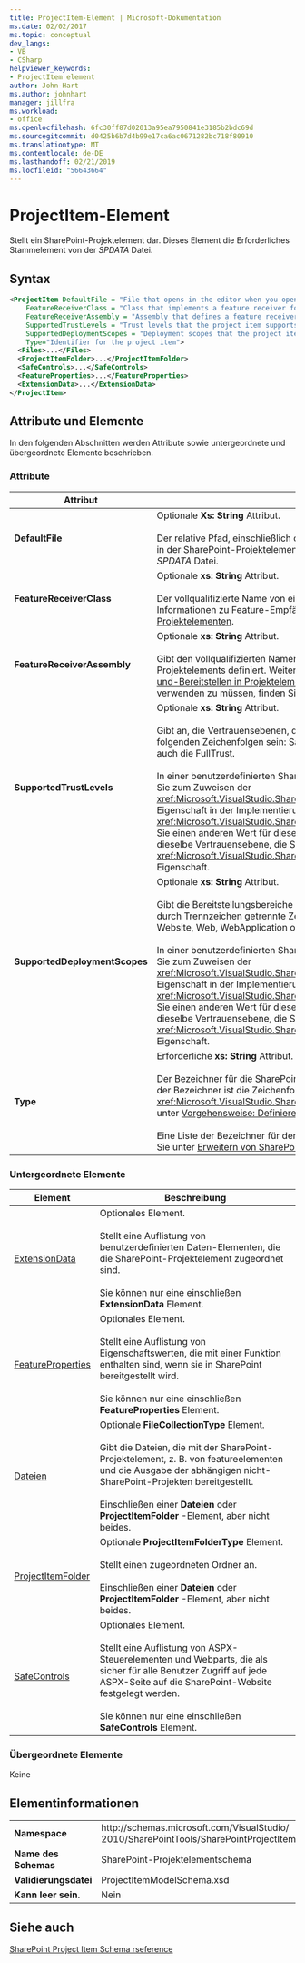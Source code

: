 ```yaml
---
title: ProjectItem-Element | Microsoft-Dokumentation
ms.date: 02/02/2017
ms.topic: conceptual
dev_langs:
- VB
- CSharp
helpviewer_keywords:
- ProjectItem element
author: John-Hart
ms.author: johnhart
manager: jillfra
ms.workload:
- office
ms.openlocfilehash: 6fc30ff87d02013a95ea7950841e3185b2bdc69d
ms.sourcegitcommit: d0425b6b7d4b99e17ca6ac0671282bc718f80910
ms.translationtype: MT
ms.contentlocale: de-DE
ms.lasthandoff: 02/21/2019
ms.locfileid: "56643664"
---
```

# <a name="projectitem-element"></a>ProjectItem-Element
  Stellt ein SharePoint-Projektelement dar. Dieses Element die Erforderliches Stammelement von der *SPDATA* Datei.

## <a name="syntax"></a>Syntax

```xml
<ProjectItem DefaultFile = "File that opens in the editor when you open the project item"
    FeatureReceiverClass = "Class that implements a feature receiver for the project item"
    FeatureReceiverAssembly = "Assembly that defines a feature receiver for the project item"
    SupportedTrustLevels = "Trust levels that the project item supports"
    SupportedDeploymentScopes = "Deployment scopes that the project item supports"
    Type="Identifier for the project item">
  <Files>...</Files>
  <ProjectItemFolder>...</ProjectItemFolder>
  <SafeControls>...</SafeControls>
  <FeatureProperties>...</FeatureProperties>
  <ExtensionData>...</ExtensionData>
</ProjectItem>
```

## <a name="attributes-and-elements"></a>Attribute und Elemente
 In den folgenden Abschnitten werden Attribute sowie untergeordnete und übergeordnete Elemente beschrieben.

### <a name="attributes"></a>Attribute

|Attribut|Beschreibung|
|---------------|-----------------|
|**DefaultFile**|Optionale **Xs: String** Attribut.<br /><br /> Der relative Pfad, einschließlich des Dateinamens, der Datei, die in Visual Studio-Editor wird geöffnet, wenn Sie in der SharePoint-Projektelement öffnen **Projektmappen-Explorer**. Der Pfad ist relativ aus dem Ordner mit den *SPDATA* Datei.|
|**FeatureReceiverClass**|Optionale **xs: String** Attribut.<br /><br /> Der vollqualifizierte Name von einer Featureempfängerklasse für diese SharePoint-Projektelement. Weitere Informationen zu Feature-Empfängern, finden Sie unter [Angaben zu packen und-Bereitstellen in Projektelementen](../sharepoint/providing-packaging-and-deployment-information-in-project-items.md).|
|**FeatureReceiverAssembly**|Optionale **xs: String** Attribut.<br /><br /> Gibt den vollqualifizierten Namen einer Assembly, die einen Funktionsempfänger für diese SharePoint-Projektelements definiert. Weitere Informationen zu Feature-Empfängern, finden Sie unter [Angaben zu packen und-Bereitstellen in Projektelementen](../sharepoint/providing-packaging-and-deployment-information-in-project-items.md). Weitere Informationen zu den vollqualifizierten Assemblynamen verwenden zu müssen, finden Sie unter [Assemblynamen](/dotnet/framework/app-domains/assembly-names).|
|**SupportedTrustLevels**|Optionale **xs: String** Attribut.<br /><br /> Gibt an, die Vertrauensebenen, die dieses SharePoint-Projektelement unterstützt. Dieser Wert kann eine der folgenden Zeichenfolgen sein: Sandkasten, FullTrust, oder alle. Der Wert All gibt sowohl die Sandkasten als auch die FullTrust.<br /><br /> In einer benutzerdefinierten SharePoint-Projektelementtyp, der Wert dieses Attributs entspricht dem Wert, den Sie zum Zuweisen der <xref:Microsoft.VisualStudio.SharePoint.ISharePointProjectItemTypeDefinition.SupportedTrustLevels%2A> Eigenschaft in der Implementierung von der <xref:Microsoft.VisualStudio.SharePoint.ISharePointProjectItemTypeProvider.InitializeType%2A> Methode. Wenn Sie einen anderen Wert für dieses Attribut angeben, Visual Studio überschreibt den Wert so, dass es sich um dieselbe Vertrauensebene, die Sie angeben angibt, in der <xref:Microsoft.VisualStudio.SharePoint.ISharePointProjectItemTypeDefinition.SupportedTrustLevels%2A> Eigenschaft.|
|**SupportedDeploymentScopes**|Optionale **xs: String** Attribut.<br /><br /> Gibt die Bereitstellungsbereiche an, denen dieses SharePoint-Projektelement unterstützt. Dieser Wert ist eine durch Trennzeichen getrennte Zeichenfolge, die eine oder mehrere der folgenden Zeichenfolgen besteht: Farm, Website, Web, WebApplication oder Pakets. Beispiel: `Web, Site`<br /><br /> In einer benutzerdefinierten SharePoint-Projektelementtyp, der Wert dieses Attributs entspricht dem Wert, den Sie zum Zuweisen der <xref:Microsoft.VisualStudio.SharePoint.ISharePointProjectItemTypeDefinition.SupportedDeploymentScopes%2A> Eigenschaft in der Implementierung von der <xref:Microsoft.VisualStudio.SharePoint.ISharePointProjectItemTypeProvider.InitializeType%2A> Methode. Wenn Sie einen anderen Wert für dieses Attribut angeben, Visual Studio überschreibt den Wert so, dass es sich um dieselbe Vertrauensebene, die Sie angeben angibt, in der <xref:Microsoft.VisualStudio.SharePoint.ISharePointProjectItemTypeDefinition.SupportedDeploymentScopes%2A> Eigenschaft.|
|**Type**|Erforderliche **xs: String** Attribut.<br /><br /> Der Bezeichner für die SharePoint-Projektelement. In einer benutzerdefinierten SharePoint-Projektelementtyp, der Bezeichner ist die Zeichenfolge, die Sie übergeben die <xref:Microsoft.VisualStudio.SharePoint.SharePointProjectItemTypeAttribute>. Weitere Informationen finden Sie unter [Vorgehensweise: Definieren Sie einen SharePoint-Projektelementtyp](../sharepoint/how-to-define-a-sharepoint-project-item-type.md).<br /><br /> Eine Liste der Bezeichner für den integrierten SharePoint-Projektelemente, die in Visual Studio enthalten, finden Sie unter [Erweitern von SharePoint-Projektelemente](../sharepoint/extending-sharepoint-project-items.md).|

### <a name="child-elements"></a>Untergeordnete Elemente

|Element|Beschreibung|
|-------------|-----------------|
|[ExtensionData](../sharepoint/extensiondata-element.md)|Optionales Element.<br /><br /> Stellt eine Auflistung von benutzerdefinierten Daten-Elementen, die die SharePoint-Projektelement zugeordnet sind.<br /><br /> Sie können nur eine einschließen **ExtensionData** Element.|
|[FeatureProperties](../sharepoint/featureproperties-element.md)|Optionales Element.<br /><br /> Stellt eine Auflistung von Eigenschaftswerten, die mit einer Funktion enthalten sind, wenn sie in SharePoint bereitgestellt wird.<br /><br /> Sie können nur eine einschließen **FeatureProperties** Element.|
|[Dateien](../sharepoint/files-element.md)|Optionale **FileCollectionType** Element.<br /><br /> Gibt die Dateien, die mit der SharePoint-Projektelement, z. B. von featureelementen und die Ausgabe der abhängigen nicht-SharePoint-Projekten bereitgestellt.<br /><br /> Einschließen einer **Dateien** oder **ProjectItemFolder** -Element, aber nicht beides.|
|[ProjectItemFolder](../sharepoint/projectitemfolder-element.md)|Optionale **ProjectItemFolderType** Element.<br /><br /> Stellt einen zugeordneten Ordner an.<br /><br /> Einschließen einer **Dateien** oder **ProjectItemFolder** -Element, aber nicht beides.|
|[SafeControls](../sharepoint/safecontrols-element.md)|Optionales Element.<br /><br /> Stellt eine Auflistung von ASPX-Steuerelementen und Webparts, die als sicher für alle Benutzer Zugriff auf jede ASPX-Seite auf die SharePoint-Website festgelegt werden.<br /><br /> Sie können nur eine einschließen **SafeControls** Element.|

### <a name="parent-elements"></a>Übergeordnete Elemente
 Keine

## <a name="element-information"></a>Elementinformationen

|||
|-|-|
|**Namespace**|http<nolink>://schemas.microsoft.com/VisualStudio/<br>2010/SharePointTools/SharePointProjectItemModel|
|**Name des Schemas**|SharePoint-Projektelementschema|
|**Validierungsdatei**|ProjectItemModelSchema.xsd|
|**Kann leer sein.**|Nein|

## <a name="see-also"></a>Siehe auch
[SharePoint Project Item Schema rseference](../sharepoint/sharepoint-project-item-schema-reference.md)
